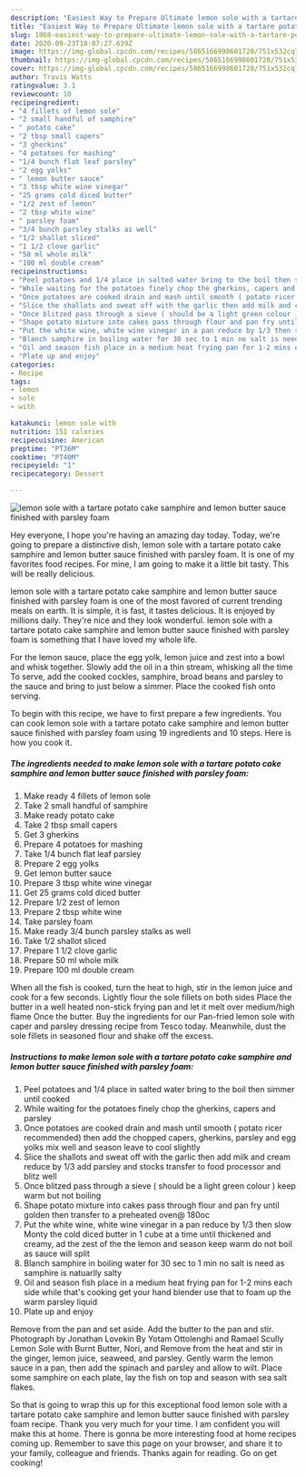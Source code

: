 ```yaml
---
description: "Easiest Way to Prepare Ultimate lemon sole with a tartare potato cake samphire and lemon butter sauce finished with parsley foam"
title: "Easiest Way to Prepare Ultimate lemon sole with a tartare potato cake samphire and lemon butter sauce finished with parsley foam"
slug: 1868-easiest-way-to-prepare-ultimate-lemon-sole-with-a-tartare-potato-cake-samphire-and-lemon-butter-sauce-finished-with-parsley-foam
date: 2020-09-23T18:07:27.639Z
image: https://img-global.cpcdn.com/recipes/5865166998601728/751x532cq70/lemon-sole-with-a-tartare-potato-cake-samphire-and-lemon-butter-sauce-finished-with-parsley-foam-recipe-main-photo.jpg
thumbnail: https://img-global.cpcdn.com/recipes/5865166998601728/751x532cq70/lemon-sole-with-a-tartare-potato-cake-samphire-and-lemon-butter-sauce-finished-with-parsley-foam-recipe-main-photo.jpg
cover: https://img-global.cpcdn.com/recipes/5865166998601728/751x532cq70/lemon-sole-with-a-tartare-potato-cake-samphire-and-lemon-butter-sauce-finished-with-parsley-foam-recipe-main-photo.jpg
author: Travis Watts
ratingvalue: 3.1
reviewcount: 10
recipeingredient:
- "4 fillets of lemon sole"
- "2 small handful of samphire"
- " potato cake"
- "2 tbsp small capers"
- "3 gherkins"
- "4 potatoes for mashing"
- "1/4 bunch flat leaf parsley"
- "2 egg yolks"
- " lemon butter sauce"
- "3 tbsp white wine vinegar"
- "25 grams cold diced butter"
- "1/2 zest of lemon"
- "2 tbsp white wine"
- " parsley foam"
- "3/4 bunch parsley stalks as well"
- "1/2 shallot sliced"
- "1 1/2 clove garlic"
- "50 ml whole milk"
- "100 ml double cream"
recipeinstructions:
- "Peel potatoes and 1/4 place in salted water bring to the boil then simmer until cooked"
- "While waiting for the potatoes finely chop the gherkins, capers and parsley"
- "Once potatoes are cooked drain and mash until smooth ( potato ricer recommended) then add the chopped capers, gherkins, parsley and egg yolks mix well and season leave to cool slightly"
- "Slice the shallots and sweat off with the garlic then add milk and cream reduce by 1/3 add parsley and stocks transfer to food processor and blitz well"
- "Once blitzed pass through a sieve ( should be a light green colour ) keep warm but not boiling"
- "Shape potato mixture into cakes pass through flour and pan fry until golden then transfer to a preheated oven@ 180oc"
- "Put the white wine, white wine vinegar in a pan reduce by 1/3 then slow Monty the cold diced butter in 1 cube at a time until thickened and creamy, ad the zest of the the lemon and season keep warm do not boil as sauce will split"
- "Blanch samphire in boiling water for 30 sec to 1 min no salt is need as samphire is natuarlly salty"
- "Oil and season fish place in a medium heat frying pan for 1-2 mins each side while that&#39;s cooking get your hand blender use that to foam up the warm parsley liquid"
- "Plate up and enjoy"
categories:
- Recipe
tags:
- lemon
- sole
- with

katakunci: lemon sole with 
nutrition: 151 calories
recipecuisine: American
preptime: "PT36M"
cooktime: "PT40M"
recipeyield: "1"
recipecategory: Dessert

---
```



![lemon sole with a tartare potato cake samphire and lemon butter sauce finished with parsley foam](https://img-global.cpcdn.com/recipes/5865166998601728/751x532cq70/lemon-sole-with-a-tartare-potato-cake-samphire-and-lemon-butter-sauce-finished-with-parsley-foam-recipe-main-photo.jpg)

Hey everyone, I hope you're having an amazing day today. Today, we're going to prepare a distinctive dish, lemon sole with a tartare potato cake samphire and lemon butter sauce finished with parsley foam. It is one of my favorites food recipes. For mine, I am going to make it a little bit tasty. This will be really delicious.

lemon sole with a tartare potato cake samphire and lemon butter sauce finished with parsley foam is one of the most favored of current trending meals on earth. It is simple, it is fast, it tastes delicious. It is enjoyed by millions daily. They're nice and they look wonderful. lemon sole with a tartare potato cake samphire and lemon butter sauce finished with parsley foam is something that I have loved my whole life.

For the lemon sauce, place the egg yolk, lemon juice and zest into a bowl and whisk together. Slowly add the oil in a thin stream, whisking all the time To serve, add the cooked cockles, samphire, broad beans and parsley to the sauce and bring to just below a simmer. Place the cooked fish onto serving.


To begin with this recipe, we have to first prepare a few ingredients. You can cook lemon sole with a tartare potato cake samphire and lemon butter sauce finished with parsley foam using 19 ingredients and 10 steps. Here is how you cook it.

<!--inarticleads1-->

##### The ingredients needed to make lemon sole with a tartare potato cake samphire and lemon butter sauce finished with parsley foam:

1. Make ready 4 fillets of lemon sole
1. Take 2 small handful of samphire
1. Make ready  potato cake
1. Take 2 tbsp small capers
1. Get 3 gherkins
1. Prepare 4 potatoes for mashing
1. Take 1/4 bunch flat leaf parsley
1. Prepare 2 egg yolks
1. Get  lemon butter sauce
1. Prepare 3 tbsp white wine vinegar
1. Get 25 grams cold diced butter
1. Prepare 1/2 zest of lemon
1. Prepare 2 tbsp white wine
1. Take  parsley foam
1. Make ready 3/4 bunch parsley stalks as well
1. Take 1/2 shallot sliced
1. Prepare 1 1/2 clove garlic
1. Prepare 50 ml whole milk
1. Prepare 100 ml double cream


When all the fish is cooked, turn the heat to high, stir in the lemon juice and cook for a few seconds. Lightly flour the sole fillets on both sides Place the butter in a well heated non-stick frying pan and let it melt over medium/high flame Once the butter. Buy the ingredients for our Pan-fried lemon sole with caper and parsley dressing recipe from Tesco today. Meanwhile, dust the sole fillets in seasoned flour and shake off the excess. 

<!--inarticleads2-->

##### Instructions to make lemon sole with a tartare potato cake samphire and lemon butter sauce finished with parsley foam:

1. Peel potatoes and 1/4 place in salted water bring to the boil then simmer until cooked
1. While waiting for the potatoes finely chop the gherkins, capers and parsley
1. Once potatoes are cooked drain and mash until smooth ( potato ricer recommended) then add the chopped capers, gherkins, parsley and egg yolks mix well and season leave to cool slightly
1. Slice the shallots and sweat off with the garlic then add milk and cream reduce by 1/3 add parsley and stocks transfer to food processor and blitz well
1. Once blitzed pass through a sieve ( should be a light green colour ) keep warm but not boiling
1. Shape potato mixture into cakes pass through flour and pan fry until golden then transfer to a preheated oven@ 180oc
1. Put the white wine, white wine vinegar in a pan reduce by 1/3 then slow Monty the cold diced butter in 1 cube at a time until thickened and creamy, ad the zest of the the lemon and season keep warm do not boil as sauce will split
1. Blanch samphire in boiling water for 30 sec to 1 min no salt is need as samphire is natuarlly salty
1. Oil and season fish place in a medium heat frying pan for 1-2 mins each side while that&#39;s cooking get your hand blender use that to foam up the warm parsley liquid
1. Plate up and enjoy


Remove from the pan and set aside. Add the butter to the pan and stir. Photograph by Jonathan Lovekin By Yotam Ottolenghi and Ramael Scully Lemon Sole with Burnt Butter, Nori, and Remove from the heat and stir in the ginger, lemon juice, seaweed, and parsley. Gently warm the lemon sauce in a pan, then add the spinach and parsley and allow to wilt. Place some samphire on each plate, lay the fish on top and season with sea salt flakes. 

So that is going to wrap this up for this exceptional food lemon sole with a tartare potato cake samphire and lemon butter sauce finished with parsley foam recipe. Thank you very much for your time. I am confident you will make this at home. There is gonna be more interesting food at home recipes coming up. Remember to save this page on your browser, and share it to your family, colleague and friends. Thanks again for reading. Go on get cooking!
